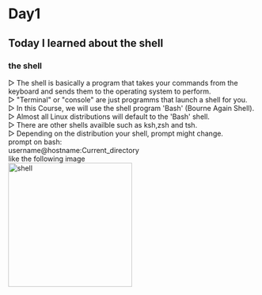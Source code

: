 # Day1
## Today I learned about the shell
### the shell
▷ The shell is basically a program that takes your commands from the keyboard and sends them to the 
 operating system to perform.<br>
▷ "Terminal" or "console" are just programms that launch a shell for you.<br>
▷ In this Course, we will use the shell program 'Bash' (Bourne Again Shell).<br>
▷ Almost all Linux distributions will default to the 'Bash' shell.<br>
▷ There are other shells availble such as ksh,zsh and tsh.<br>
▷ Depending on the distribution your shell, prompt might change.<br>
      prompt on bash: <br>
         username@hostname:Current_directory<br>
         like the following image<br>
  <img width="250" height="250" alt="shell" src="https://github.com/user-attachments/assets/03caa420-391e-42f8-bfde-4aeed91487f1" />
